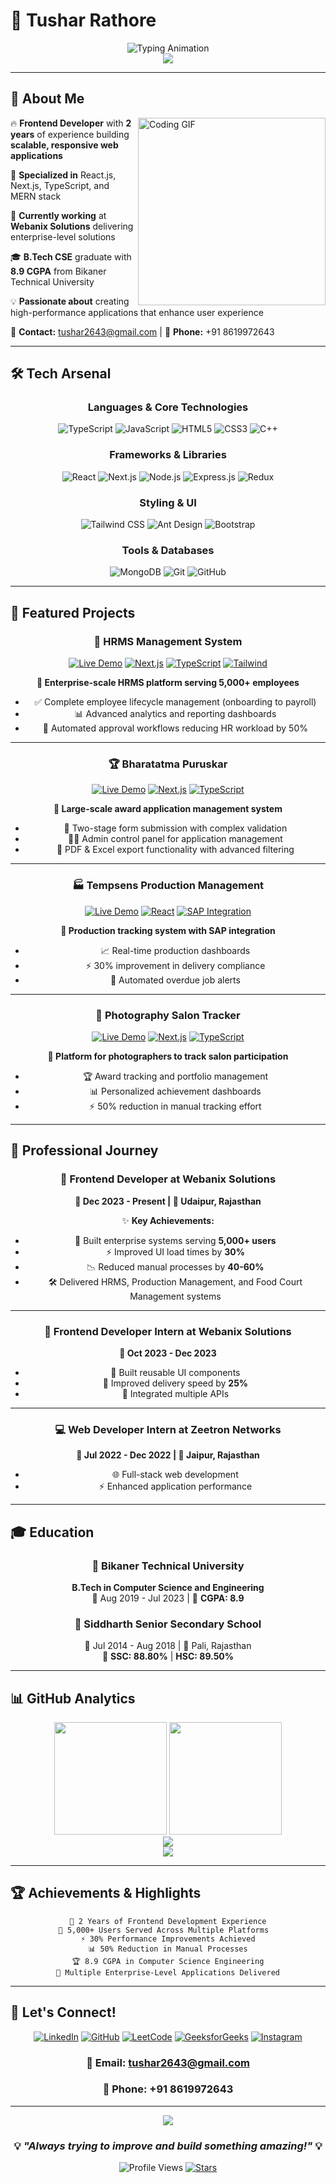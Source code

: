 # 🚀 Tushar Rathore

<div align="center">
  <img src="https://readme-typing-svg.demolab.com?font=Fira+Code&weight=600&size=28&duration=4000&pause=1000&color=00D9FF&center=true&vCenter=true&multiline=true&width=650&height=100&lines=Frontend+Developer+%7C+React+Specialist;Building+Scalable+Web+Applications;MERN+Stack+Developer" alt="Typing Animation" />
</div>

<div align="center">
  <img src="https://capsule-render.vercel.app/api?type=waving&color=gradient&customColorList=6,11,20&height=180&section=header&text=Welcome%20to%20my%20GitHub!&fontSize=42&fontColor=fff&animation=twinkling&fontAlignY=32"/>
</div>

---

## 🎯 **About Me**

<img align="right" alt="Coding GIF" width="300" src="https://raw.githubusercontent.com/abhisheknaiidu/abhisheknaiidu/master/code.gif">

🔥 **Frontend Developer** with **2 years** of experience building **scalable, responsive web applications**

🚀 **Specialized in** React.js, Next.js, TypeScript, and MERN stack

💼 **Currently working** at **Webanix Solutions** delivering enterprise-level solutions

🎓 **B.Tech CSE** graduate with **8.9 CGPA** from Bikaner Technical University

💡 **Passionate about** creating high-performance applications that enhance user experience

📧 **Contact:** tushar2643@gmail.com | 📱 **Phone:** +91 8619972643

---

## 🛠️ **Tech Arsenal**

<div align="center">

### **Languages & Core Technologies**
![TypeScript](https://img.shields.io/badge/TypeScript-007ACC?style=for-the-badge&logo=typescript&logoColor=white)
![JavaScript](https://img.shields.io/badge/JavaScript-F7DF1E?style=for-the-badge&logo=javascript&logoColor=black)
![HTML5](https://img.shields.io/badge/HTML5-E34F26?style=for-the-badge&logo=html5&logoColor=white)
![CSS3](https://img.shields.io/badge/CSS3-1572B6?style=for-the-badge&logo=css3&logoColor=white)
![C++](https://img.shields.io/badge/C++-00599C?style=for-the-badge&logo=cplusplus&logoColor=white)

### **Frameworks & Libraries**
![React](https://img.shields.io/badge/React-61DAFB?style=for-the-badge&logo=react&logoColor=black)
![Next.js](https://img.shields.io/badge/Next.js-000000?style=for-the-badge&logo=nextdotjs&logoColor=white)
![Node.js](https://img.shields.io/badge/Node.js-339933?style=for-the-badge&logo=nodedotjs&logoColor=white)
![Express.js](https://img.shields.io/badge/Express.js-000000?style=for-the-badge&logo=express&logoColor=white)
![Redux](https://img.shields.io/badge/Redux-764ABC?style=for-the-badge&logo=redux&logoColor=white)

### **Styling & UI**
![Tailwind CSS](https://img.shields.io/badge/Tailwind_CSS-38B2AC?style=for-the-badge&logo=tailwind-css&logoColor=white)
![Ant Design](https://img.shields.io/badge/Ant_Design-0170FE?style=for-the-badge&logo=antdesign&logoColor=white)
![Bootstrap](https://img.shields.io/badge/Bootstrap-7952B3?style=for-the-badge&logo=bootstrap&logoColor=white)

### **Tools & Databases**
![MongoDB](https://img.shields.io/badge/MongoDB-47A248?style=for-the-badge&logo=mongodb&logoColor=white)
![Git](https://img.shields.io/badge/Git-F05032?style=for-the-badge&logo=git&logoColor=white)
![GitHub](https://img.shields.io/badge/GitHub-181717?style=for-the-badge&logo=github&logoColor=white)

</div>

---

## 🌟 **Featured Projects**

<div align="center">

### 🏢 **HRMS Management System**
[![Live Demo](https://img.shields.io/badge/🌐_Live_Demo-0078D4?style=for-the-badge)](http://115.241.153.220:10000/login)
[![Next.js](https://img.shields.io/badge/Next.js-000000?style=flat-square&logo=nextdotjs&logoColor=white)](#)
[![TypeScript](https://img.shields.io/badge/TypeScript-007ACC?style=flat-square&logo=typescript&logoColor=white)](#)
[![Tailwind](https://img.shields.io/badge/Tailwind-38B2AC?style=flat-square&logo=tailwind-css&logoColor=white)](#)

**🎯 Enterprise-scale HRMS platform serving 5,000+ employees**
- ✅ Complete employee lifecycle management (onboarding to payroll)
- 📊 Advanced analytics and reporting dashboards
- 🔄 Automated approval workflows reducing HR workload by 50%

---

### 🏆 **Bharatatma Puruskar**
[![Live Demo](https://img.shields.io/badge/🌐_Live_Demo-0078D4?style=for-the-badge)](https://forms.bharatatmapuraskar.org/)
[![Next.js](https://img.shields.io/badge/Next.js-000000?style=flat-square&logo=nextdotjs&logoColor=white)](#)
[![TypeScript](https://img.shields.io/badge/TypeScript-007ACC?style=flat-square&logo=typescript&logoColor=white)](#)

**🎯 Large-scale award application management system**
- 📝 Two-stage form submission with complex validation
- 👨‍💼 Admin control panel for application management
- 📄 PDF & Excel export functionality with advanced filtering

---

### 🏭 **Tempsens Production Management**
[![Live Demo](https://img.shields.io/badge/🌐_Live_Demo-0078D4?style=for-the-badge)](https://tempsensfrontend.paperscissorstone.in/)
[![React](https://img.shields.io/badge/React-61DAFB?style=flat-square&logo=react&logoColor=black)](#)
[![SAP Integration](https://img.shields.io/badge/SAP-0FAAFF?style=flat-square&logo=sap&logoColor=white)](#)

**🎯 Production tracking system with SAP integration**
- 📈 Real-time production dashboards
- ⚡ 30% improvement in delivery compliance
- 🔔 Automated overdue job alerts

---

### 📸 **Photography Salon Tracker**
[![Live Demo](https://img.shields.io/badge/🌐_Live_Demo-0078D4?style=for-the-badge)](https://salonapp.curatedlearn.in/)
[![Next.js](https://img.shields.io/badge/Next.js-000000?style=flat-square&logo=nextdotjs&logoColor=white)](#)
[![TypeScript](https://img.shields.io/badge/TypeScript-007ACC?style=flat-square&logo=typescript&logoColor=white)](#)

**🎯 Platform for photographers to track salon participation**
- 🏆 Award tracking and portfolio management
- 📊 Personalized achievement dashboards
- ⚡ 50% reduction in manual tracking effort

</div>

---

## 💼 **Professional Journey**

<div align="center">

### 🚀 **Frontend Developer** at Webanix Solutions
**📅 Dec 2023 - Present | 📍 Udaipur, Rajasthan**

✨ **Key Achievements:**
- 🎯 Built enterprise systems serving **5,000+ users**
- ⚡ Improved UI load times by **30%**
- 📉 Reduced manual processes by **40-60%**
- 🛠️ Delivered HRMS, Production Management, and Food Court Management systems

---

### 🌱 **Frontend Developer Intern** at Webanix Solutions
**📅 Oct 2023 - Dec 2023**

- 🔧 Built reusable UI components
- 🚀 Improved delivery speed by **25%**
- 🔗 Integrated multiple APIs

---

### 💻 **Web Developer Intern** at Zeetron Networks
**📅 Jul 2022 - Dec 2022 | 📍 Jaipur, Rajasthan**

- 🌐 Full-stack web development
- ⚡ Enhanced application performance

</div>

---

## 🎓 **Education**

<div align="center">

### 🏫 **Bikaner Technical University**
**B.Tech in Computer Science and Engineering**  
📅 Aug 2019 - Jul 2023 | 🎯 **CGPA: 8.9**

### 🏫 **Siddharth Senior Secondary School**
📅 Jul 2014 - Aug 2018 | 📍 Pali, Rajasthan  
🎯 **SSC: 88.80%** | **HSC: 89.50%**

</div>

---

## 📊 **GitHub Analytics**

<div align="center">
  <img height="180em" src="https://github-readme-stats.vercel.app/api?username=tushh-codes&show_icons=true&theme=tokyonight&include_all_commits=true&count_private=true&hide_border=true&bg_color=0D1117&title_color=00D9FF&icon_color=00D9FF&text_color=FFFFFF"/>
  <img height="180em" src="https://github-readme-stats.vercel.app/api/top-langs/?username=tushh-codes&layout=compact&langs_count=8&theme=tokyonight&hide_border=true&bg_color=0D1117&title_color=00D9FF&text_color=FFFFFF"/>
</div>

<div align="center">
  <img src="https://github-readme-streak-stats.herokuapp.com/?user=tushh-codes&theme=tokyonight&hide_border=true&background=0D1117&stroke=00D9FF&ring=00D9FF&fire=FF6B6B&currStreakLabel=FFFFFF&sideNums=FFFFFF&currStreakNum=00D9FF&dates=FFFFFF&sideLabels=00D9FF"/>
</div>

<div align="center">
  <img src="https://github-readme-activity-graph.vercel.app/graph?username=tushh-codes&custom_title=Contribution%20Graph&bg_color=0D1117&color=FFFFFF&line=00D9FF&point=FF6B6B&area_color=00D9FF&title_color=00D9FF&area=true&hide_border=true"/>
</div>

---

## 🏆 **Achievements & Highlights**

<div align="center">

```text
🎯 2 Years of Frontend Development Experience
🚀 5,000+ Users Served Across Multiple Platforms  
⚡ 30% Performance Improvements Achieved
📊 50% Reduction in Manual Processes
🏆 8.9 CGPA in Computer Science Engineering
🌟 Multiple Enterprise-Level Applications Delivered
```

</div>

---

## 🤝 **Let's Connect!**

<div align="center">

[![LinkedIn](https://img.shields.io/badge/LinkedIn-0077B5?style=for-the-badge&logo=linkedin&logoColor=white)](https://linkedin.com/in/tushar1201)
[![GitHub](https://img.shields.io/badge/GitHub-100000?style=for-the-badge&logo=github&logoColor=white)](https://github.com/tushh-codes)
[![LeetCode](https://img.shields.io/badge/LeetCode-FFA116?style=for-the-badge&logo=LeetCode&logoColor=black)](https://leetcode.com/tushh_r)
[![GeeksforGeeks](https://img.shields.io/badge/GeeksforGeeks-298D46?style=for-the-badge&logo=geeksforgeeks&logoColor=white)](https://auth.geeksforgeeks.org/user/_tushh_)
[![Instagram](https://img.shields.io/badge/Instagram-E4405F?style=for-the-badge&logo=instagram&logoColor=white)](https://instagram.com/_tushh.r_)

### 📧 **Email:** [tushar2643@gmail.com](mailto:tushar2643@gmail.com)
### 📱 **Phone:** +91 8619972643

</div>

---

<div align="center">
  <img src="https://capsule-render.vercel.app/api?type=waving&color=gradient&customColorList=6,11,20&height=120&section=footer&fontSize=20&fontColor=fff&animation=twinkling"/>
</div>

<div align="center">
  
### 💡 *"Always trying to improve and build something amazing!"* 💡

![Profile Views](https://komarev.com/ghpvc/?username=tushh-codes&label=Profile%20Views&color=00D9FF&style=for-the-badge)
[![Stars](https://img.shields.io/github/stars/tushh-codes?color=00D9FF&style=for-the-badge&logo=github)](https://github.com/tushh-codes)

</div>

